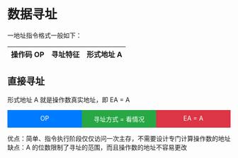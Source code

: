# 数据寻址
一地址指令格式一般如下：

|操作码 OP |寻址特征 |形式地址 A | 
|---|---|---|

## 直接寻址
形式地址 A 就是操作数真实地址，即 EA = A

<div style="display: flex;">
  <div style="background-color: #007bff; color: white; padding: 10px; flex: 1;">
    <div style="text-align: center;">OP</div>
  </div>
  <div style="background-color: #28a745; color: white; padding: 10px; flex: 1;">
    <div style="text-align: center;">寻址方式 = 看情况</div>
  </div>
  <div style="background-color: #dc3545; color: white; padding: 10px; flex: 1;">
    <div style="text-align: center;">EA = A</div>
  </div>
</div>

优点：简单、指令执行阶段仅仅访问一次主存，不需要设计专门计算操作数的地址
缺点：A 的位数限制了寻址的范围，而且操作数的地址不容易更改
